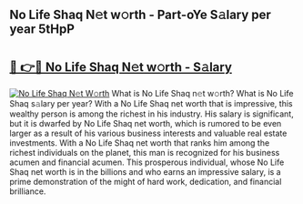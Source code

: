 ## No Life Shaq N𝚎t w𝚘rth - Part-oYe S𝚊lary per year 5tHpP

# <h2><a href="http://gc168lh.nevu.top/?p=No+Life+Shaq">🔗 👉🔴 No Life Shaq N𝚎t w𝚘rth - S𝚊lary</a></h2>

[![No Life Shaq N𝚎t W𝚘rth](https://i.imgur.com/Oavwk0R.jpeg)](http://gc168lh.nevu.top/?p=No+Life+Shaq)
What is No Life Shaq n𝚎t w𝚘rth? What is No Life Shaq s𝚊lary per year?
With a No Life Shaq net worth that is impressive, this wealthy person is among the richest in his industry. His salary is significant, but it is dwarfed by No Life Shaq net worth, which is rumored to be even larger as a result of his various business interests and valuable real estate investments. With a No Life Shaq net worth that ranks him among the richest individuals on the planet, this man is recognized for his business acumen and financial acumen. This prosperous individual, whose No Life Shaq net worth is in the billions and who earns an impressive salary, is a prime demonstration of the might of hard work, dedication, and financial brilliance.
